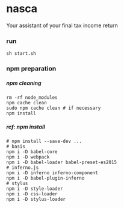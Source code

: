 # nasca
Your assistant of your final tax income return

### run

```
sh start.sh
```

### npm preparation

##### npm cleaning

```
rm -rf node_modules
npm cache clean
sudo npm cache clean # if necessary
npm install
```

##### ref: npm install

```
# npm install --save-dev ...
# basis
npm i -D babel-core
npm i -D webpack
npm i -D babel-loader babel-preset-es2015
# inferno.js
npm i -D inferno inferno-component
npm i -D babel-plugin-inferno
# stylus
npm i -D style-loader   
npm i -D css-loader  
npm i -D stylus-loader    
```
